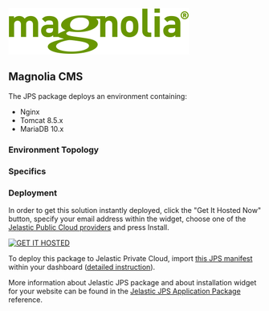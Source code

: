 [![Magnolia CMS](images/magnolia_logo.png)](../../../magnolia-cms)

## Magnolia CMS
The JPS package deploys an environment containing:
* Nginx
* Tomcat 8.5.x
* MariaDB 10.x

### Environment Topology

### Specifics

### Deployment
In order to get this solution instantly deployed, click the "Get It Hosted Now" button, specify your email address within the widget, choose one of the [Jelastic Public Cloud providers](https://jelastic.cloud) and press Install.

[![GET IT HOSTED](https://raw.githubusercontent.com/jelastic-jps/jpswiki/master/images/getithosted.png)](https://jelastic.com/install-application/?manifest=https%3A%2F%2Fgithub.com%2Ftrimm%2Fjelastic-jps-magnolia-cms%2Fraw%2Fmaster%2Fmanifest.yaml)

To deploy this package to Jelastic Private Cloud, import [this JPS manifest](../../raw/master/manifest.yaml) within your dashboard ([detailed instruction](https://docs.jelastic.com/environment-export-import#import)).

More information about Jelastic JPS package and about installation widget for your website can be found in the [Jelastic JPS Application Package](https://github.com/jelastic-jps/jpswiki/wiki/Jelastic-JPS-Application-Package) reference.